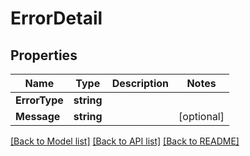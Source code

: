 # ErrorDetail

## Properties

Name | Type | Description | Notes
------------ | ------------- | ------------- | -------------
**ErrorType** | **string** |  | 
**Message** | **string** |  | [optional] 

[[Back to Model list]](../README.md#documentation-for-models) [[Back to API list]](../README.md#documentation-for-api-endpoints) [[Back to README]](../README.md)


